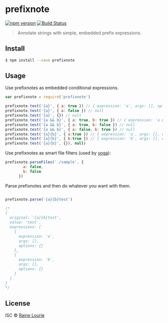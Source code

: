 # prefixnote
[![npm version](https://img.shields.io/npm/v/prefixnote.svg)](https://npmjs.org/package/prefixnote) 
[![Build Status](https://travis-ci.org/metaraine/prefixnote.svg?branch=master)](https://travis-ci.org/metaraine/prefixnote)

> Annotate strings with simple, embedded prefix expressions.


## Install

```sh
$ npm install --save prefixnote
```


## Usage

Use prefixnotes as embedded conditional expressions.

```js
var prefixnote = require('prefixnote')

prefixnote.test('{a}', { a: true }) // { expression: 'a', args: [], options: {} })
prefixnote.test('{a}', { a: false }) // null
prefixnote.test('{a}', {}) // null
prefixnote.test('{a && b}', { a: true, b: true }) // { expression: 'a && b', args: [], options: {} })
prefixnote.test('{a && b}', { a: true, b: false }) // null
prefixnote.test('{a && b}', { a: false, b: true }) // null
prefixnote.test('{a}{b}', { a:true }) // { expression: 'a', args: [], options: {} })
prefixnote.test('{a}{b}', { b:true }) // { expression: 'b', args: [], options: {} })
prefixnote.test('{a}{b}', {}), null)
```

Use prefixnotes as smart file filters (used by [yoga](https://github.com/metaraine/yoga)):

```js
prefixnote.parseFiles('./sample', {
        a: false,
        b: false
      })
```

Parse prefixnotes and then do whatever you want with them.

```js

prefixnote.parse('{a}{b}test')

/*
{
  original: '{a}{b}test',
  value: 'test',
  expressions: [
    {
      expression: 'a',
      args: [],
      options: {}
    },
    {
      expression: 'b',
      args: [],
      options: {}
    }
  ]
}
*/
```


## License

ISC © [Raine Lourie](https://github.com/metaraine)
